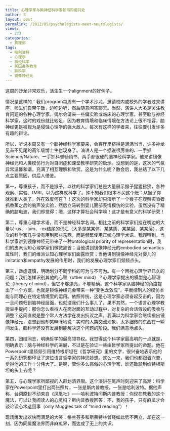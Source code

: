```yaml
---
title: 心理学家与脑神经科学家如何和谐共处
author: S
layout: post
permalink: /2012/05/psychologists-meet-neurologists/
views:
  - 273
categories:
  - 真理部
tags:
  - 哈利波特
  - 心理学
  - 神经科学
  - 美国高等教育
  - 脑科学
  - 镜像神经元
---
```

这周的沙龙非常欢乐，活生生一个alignment的好例子。

情况是这样的：我们program每周有一个学术沙龙，邀请校内或校外的学者过来讲座，师生们自带午饭，边吃边听，然后随意问答聊天。当然，演讲人大多是关注教育问题的各种心理学家。偶尔会请来一些偏实验或临床的心理学家，甚至脑与神经科学家，这时的戏份就比较足，因为教育情境和临床情境在方法论上很不相容，脑神经更是被视为是侵蚀心理学的强大敌人。每次有这样的学者来，往往要引发许多有趣的辩论。

所以，听说本周又有一个脑神经科学家要来，会客厅里挤得是满满当当，许多神龙见首不见尾的高年级博士生也现身了。演讲人是一个据说很厉害的、一手抓Science/Nature、一手抓科普畅销书、两手都很硬的脑神经科学家。他来讲镜像神经元和人类模仿行为对自闭症和课堂教学研究的启示。没想到的是，这次的气氛异常温馨和谐，充满了相互理解和欣赏。这是为什么呢？散会后，我总结了以下几点主要原因，供后人借鉴。

第一，尊重孩子，而不是猴子。以往的科学家们总是大量展示猴子猩猩狒狒，各种观察、实验、fMRI，以为这样就科学了。殊不知我们根本不买这个账：从猴子你就推到人类了，外在效度何在？！这次的科学家却只演示了一个猴子在观察实验者抓香蕉之后的脑声波实验，然后立马转到婴儿面部表情模仿的实验，虽然没有了精确的脑电波，我们却觉得：嗯，这样才算社会科学嘛！这才是有意义的科学研究！

第二，尊重心理学术语，而不是神经科学名词。相比之前的科学家们挂在嘴边的大量以-us、-lum、-ex结尾的词汇（大多是某某体、某某质、某某回、某某层），这次的科学家几乎没有用到那些东西，而是频繁使用正统心理学术语。我观察到，当科学家讲到镜像神经元带来了一种ontological priority of representation时，我们的皮派认知心理学家们微微颔首；当他讲到镜像神经元的embodied semantics属性时，我们的维派认知心理学家们面露欣赏；当他讲到镜像神经元对婴儿的imitation和empathy发展的作用时，我们的发展心理学家们频频点头。

第三，谦虚谨慎，明确划分不同学科的可为与不可为。有一个困扰心理学界已久的问题：我们怎样识别其他的心智（other mind）？心理学家提出的模型是心智理论（theory of mind），但它不够漂亮，不够精确。这个科学家从脑神经的角度提出了一个方案，也就是镜像神经元会带来一种“变色龙效应”，平衡控制人的模仿本能与同理心在特定情境里的运用。依照传统，这是心理学家必须奋起反击的，因为一旦问题归到脑神经层面，也就没我们什么事儿了。果不其然，一个语言心理学教授举手提问：那你怎么看待人在面对面的互动过程中，对复杂的会话假设的吸收与调整？这简直就是整个常人方法学在发出抗议之声。我满以为科学家会继续搬出镜像神经元，没想到他却笑眯眯地说：实时的人类交流现象，太多细微的东西在一瞬间发生，脑科学还没有发展到能解决这个问题的阶段。我们满意地点头。

第四，团结同志，明确哲学的最高领导权。我觉得这个科学家最高明的一点就是，明确表示：脑与神经科学的进展，不过是在验证一些由哲学家所提出的命题。他在Powerpoint里频频引用维特根斯坦在《哲学研究》里的文字，很兴奋地表示他的一系列研究都印证了这位语言哲学家的神思妙想。这么一来，我们也都跟着兴奋，觉得他的工作十分伟大了。是啊，管你多么高傲的心理学家，谁还敢骑到维特根斯坦的头上去呢？

第五，与心理学家所鄙视的人群划清界限。这个演讲在尾声时刻迎来了高潮：科学家在Powerpoint里打出两张照片，一张是斯内普教授，一张是哈利波特。据他声称，台词原封不动来自《凤凰社》——哈利波特问斯内普教授：你现在教我的这个魔法，可以让我阅读人的心灵吗？斯内普教授回答：不，我的孩子，只有麻瓜才会谈论读心术这回事（only Muggles talk of &#8220;mind reading&#8221;）！

现场爆发出欢快而满足的大笑：格兰芬多和斯莱特林曾经如此势不两立，却在这一刻，因为同属魔法界而非麻瓜界，而达成了无上的共识。